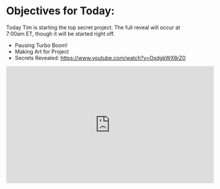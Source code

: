 # Objectives for Today:

Today Tim is starting the top secret project. The full reveal will occur at 7:00am ET, though it will be started right off.

- Pausing Turbo Boom!
- Making Art for Project
- Secrets Revealed: https://www.youtube.com/watch?v=OxdgkWX8rZ0

<iframe width="560" height="315" src="https://www.youtube.com/embed/OxdgkWX8rZ0" frameborder="0" allow="accelerometer; autoplay; encrypted-media; gyroscope; picture-in-picture" allowfullscreen></iframe>
